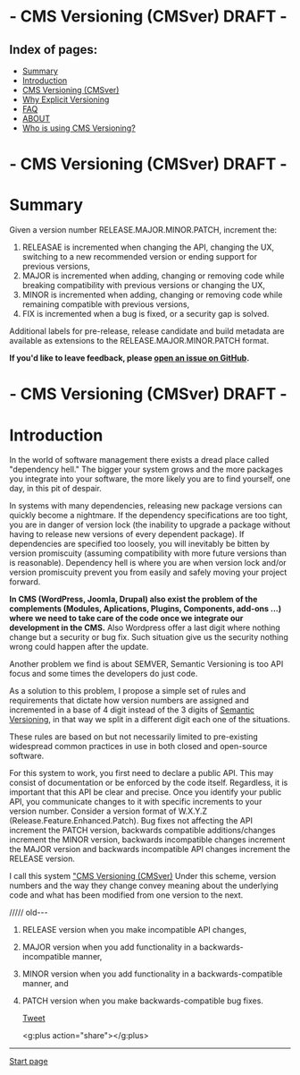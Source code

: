 # - CMS Versioning (CMSver) DRAFT -

Index of pages:
---------------

* [Summary](/README.md#Summary)
* [Introduction](/README.md#Introduction)
* [CMS Versioning (CMSver)](/VERSIONING.md)
* [Why Explicit Versioning](/WHY.md)
* [FAQ](/FAQ.md)
* [ABOUT](/ABOUT.md)
* [Who is using CMS Versioning?](/USERS.md)

# - CMS Versioning (CMSver) DRAFT -


# <a name="Summary"></a>Summary

Given a version number RELEASE.MAJOR.MINOR.PATCH, increment the:

1. RELEASAE is incremented when changing the API, changing the UX, switching to a new recommended version or ending support for previous versions,
1. MAJOR is incremented when adding, changing or removing code while breaking compatibility with previous versions or changing the UX,
1. MINOR is incremented when adding, changing or removing code while remaining compatible with previous versions,
1. FIX is incremented when a bug is fixed, or a security gap is solved.

Additional labels for pre-release, release candidate and build metadata are available as extensions to the RELEASE.MAJOR.MINOR.PATCH format.

**If you'd like to leave feedback, please [open an issue on GitHub](https://github.com/colomet/CMSver/issues).**
  
# - CMS Versioning (CMSver) DRAFT -  

# <a name="Introduction"></a>Introduction

In the world of software management there exists a dread place called "dependency hell." The bigger your system grows and the more packages you integrate into your software, the more likely you are to find yourself, one day, in this pit of despair.

In systems with many dependencies, releasing new package versions can quickly become a nightmare. If the dependency specifications are too tight, you are in danger of version lock (the inability to upgrade a package without having to release new versions of every dependent package). If dependencies are specified too loosely, you will inevitably be bitten by version promiscuity (assuming compatibility with more future versions than is reasonable).
Dependency hell is where you are when version lock and/or version promiscuity prevent you from easily and safely moving your project forward.

**In CMS (WordPress, Joomla, Drupal) also exist the problem of the complements (Modules, Aplications, Plugins, Components, add-ons ...) where we need to take care of the code once we integrate our development in the CMS.** Also Wordpress offer a last digit where nothing change but a security or bug fix. Such situation give us the security nothing wrong could happen after the update.

Another problem we find is about SEMVER, Semantic Versioning is too API focus and some times the developers do just code.

As a solution to this problem, I propose a simple set of rules and requirements that dictate how version numbers are assigned and incremented in a base of 4 digit instead of the 3 digits of [Semantic Versioning](http://semver.org/), in that way we split in a different digit each one of the situations.

These rules are based on but not necessarily limited to pre-existing widespread common practices in use in both closed and open-source software.

For this system to work, you first need to declare a public API. This may consist of documentation or be enforced by the code itself. Regardless, it is important that this API be clear and precise. Once you identify your public API, you communicate changes to it with specific increments to your version number. Consider a version format of W.X.Y.Z (Release.Feature.Enhanced.Patch). Bug fixes not affecting the API increment the PATCH version, backwards compatible additions/changes increment the MINOR version, backwards incompatible changes increment the MAJOR version and backwards incompatible API changes increment the RELEASE version.

I call this system ["CMS Versioning (CMSver)](/VERSIONING.md) Under this scheme, version numbers and the way they change convey meaning about the underlying code and what has been modified from one version to the next.

///// old---
1. RELEASE version when you make incompatible API changes,
1. MAJOR version when you add functionality in a backwards-incompatible manner,
1. MINOR version when you add functionality in a backwards-compatible manner, and
1. PATCH version when you make backwards-compatible bug fixes.


   <a href="https://twitter.com/share" class="twitter-share-button" data-show-count="false">Tweet</a><script async src="//platform.twitter.com/widgets.js" charset="utf-8"></script>
   
   <script src="https://apis.google.com/js/platform.js" async defer></script>
   <g:plus action="share"></g:plus>
 
---



[Start page](./)
